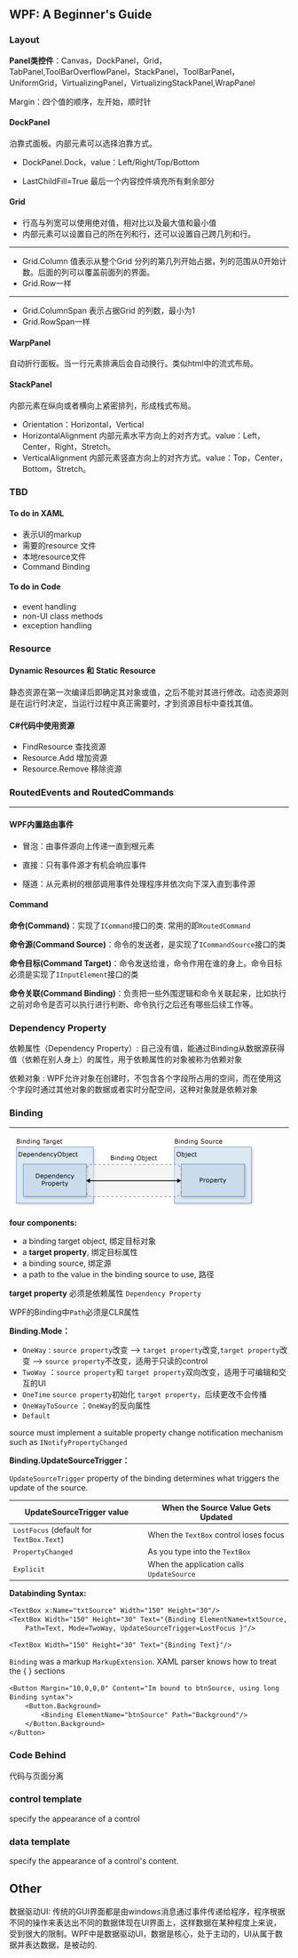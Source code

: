 ## WPF: A Beginner's Guide 

### Layout

**Panel类控件**：Canvas，DockPanel，Grid，TabPanel,ToolBarOverflowPanel，StackPanel，ToolBarPanel，UniformGrid，VirtualizingPanel，VirtualizingStackPanel,WrapPanel

Margin：四个值的顺序，左开始，顺时针

#### DockPanel

泊靠式面板。内部元素可以选择泊靠方式。

- DockPanel.Dock，value：Left/Right/Top/Bottom

- LastChildFill=True 最后一个内容控件填充所有剩余部分

#### Grid

- 行高与列宽可以使用绝对值，相对比以及最大值和最小值
- 内部元素可以设置自己的所在列和行，还可以设置自己跨几列和行。
---

- Grid.Column 值表示从整个Grid 分列的第几列开始占据，列的范围从0开始计数。后面的列可以覆盖前面列的界面。
- Grid.Row一样

---

- Grid.ColumnSpan 表示占据Grid 的列数，最小为1
- Grid.RowSpan一样



#### WarpPanel

自动折行面板。当一行元素排满后会自动换行。类似html中的流式布局。

#### StackPanel

内部元素在纵向或者横向上紧密排列，形成栈式布局。

- Orientation：Horizontal，Vertical
- HorizontalAlignment 内部元素水平方向上的对齐方式。value：Left，Center，Right，Stretch。
- VerticalAlignment 内部元素竖直方向上的对齐方式。value：Top，Center，Bottom，Stretch。



### TBD

#### To do in XAML

- 表示UI的markup
- 需要的resource 文件 
- 本地resource文件
- Command Binding

#### To do in Code

- event handling
- non-UI class methods
- exception handling

### Resource

#### Dynamic Resources 和 Static Resource

静态资源在第一次编译后即确定其对象或值，之后不能对其进行修改。动态资源则是在运行时决定，当运行过程中真正需要时，才到资源目标中查找其值。



#### C#代码中使用资源

- FindResource 查找资源
- Resource.Add 增加资源
- Resource.Remove 移除资源



### RoutedEvents and RoutedCommands

---

#### WPF内置路由事件

- 冒泡：由事件源向上传递一直到根元素

- 直接：只有事件源才有机会响应事件

- 隧道：从元素树的根部调用事件处理程序并依次向下深入直到事件源



#### Command

**命令(Command)**：实现了`ICommand`接口的类. 常用的即`RoutedCommand`

**命令源(Command Source)**：命令的发送者，是实现了`ICommandSource`接口的类

**命令目标(Command Target)**：命令发送给谁，命令作用在谁的身上。命令目标必须是实现了`IInputElement`接口的类

**命令关联(Command Binding)**：负责把一些外围逻辑和命令关联起来，比如执行之前对命令是否可以执行进行判断、命令执行之后还有哪些后续工作等。



### Dependency Property

依赖属性（Dependency Property）: 自己没有值，能通过Binding从数据源获得值（依赖在别人身上）的属性，用于依赖属性的对象被称为依赖对象

依赖对象 : WPF允许对象在创建时，不包含各个字段所占用的空间，而在使用这个字段时通过其他对象的数据或者实时分配空间，这种对象就是依赖对象

### Binding

---

![picture_5_1](resource\picture_5_1.png)

**four components:**

- a binding target object, 绑定目标对象
- a **target property**, 绑定目标属性
- a binding source, 绑定源
- a path to the value in the binding source to use, 路径

**target property** 必须是依赖属性 `Dependency Property`

WPF的Binding中`Path`必须是CLR属性



**Binding.Mode：**

- `OneWay` : `source property`改变  —> `target property`改变,`target property`改变 —> `source property`不改变，适用于只读的control
- `TwoWay` ：`source property`和 `target property`双向改变，适用于可编辑和交互的UI
- `OneTime` `source property`初始化 `target property`，后续更改不会传播
- `OneWayToSource` ：`OneWay`的反向属性
- `Default` 

source must implement a suitable property change notification mechanism such as `INotifyPropertyChanged`



**Binding.UpdateSourceTrigger：**

`UpdateSourceTrigger` property of the binding determines what triggers the update of the source.

| UpdateSourceTrigger value                | When the Source Value Gets Updated        |
| ---------------------------------------- | ----------------------------------------- |
| `LostFocus` (default for `TextBox.Text`) | When the `TextBox` control loses focus    |
| `PropertyChanged`                        | As you type into the `TextBox`            |
| `Explicit`                               | When the application calls `UpdateSource` |



**Databinding Syntax:**

```xaml
<TextBox x:Name="txtSource" Width="150" Height="30"/>
<TextBox Width="150" Height="30" Text="{Binding ElementName=txtSource, 
    Path=Text, Mode=TwoWay, UpdateSourceTrigger=LostFocus }"/>
```

```xaml
<TextBox Width="150" Height="30" Text="{Binding Text}"/>
```



 `Binding` was a markup `MarkupExtension`. XAML parser knows how to treat the { } sections

```xaml
<Button Margin="10,0,0,0" Content="Im bound to btnSource, using long Binding syntax">
    <Button.Background>
        <Binding ElementName="btnSource" Path="Background"/>
    </Button.Background>
</Button>
```



### Code Behind

代码与页面分离



### control template

specify the appearance of a control

### data template 

specify the appearance of a control's content.



## Other

数据驱动UI: 传统的GUI界面都是由windows消息通过事件传递给程序，程序根据不同的操作来表达出不同的数据体现在UI界面上，这样数据在某种程度上来说，受到很大的限制。WPF中是数据驱动UI，数据是核心，处于主动的，UI从属于数据并表达数据，是被动的.